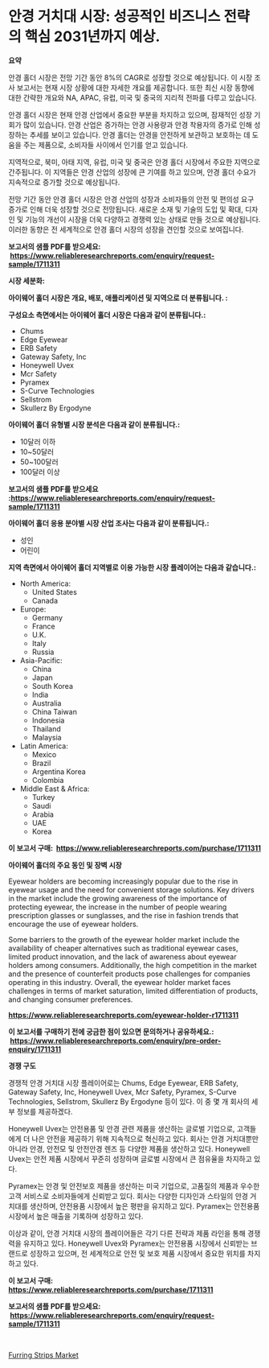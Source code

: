 <p><h1>안경 거치대 시장: 성공적인 비즈니스 전략의 핵심 2031년까지 예상.</h1></p><p><strong>요약</strong></p>
<p><p>안경 홀더 시장은 전망 기간 동안 8%의 CAGR로 성장할 것으로 예상됩니다. 이 시장 조사 보고서는 현재 시장 상황에 대한 자세한 개요를 제공합니다. 또한 최신 시장 동향에 대한 간략한 개요와 NA, APAC, 유럽, 미국 및 중국의 지리적 전파를 다루고 있습니다.</p><p>안경 홀더 시장은 현재 안경 산업에서 중요한 부분을 차지하고 있으며, 잠재적인 성장 기회가 많이 있습니다. 안경 산업은 증가하는 안경 사용량과 안경 착용자의 증가로 인해 성장하는 추세를 보이고 있습니다. 안경 홀더는 안경을 안전하게 보관하고 보호하는 데 도움을 주는 제품으로, 소비자들 사이에서 인기를 얻고 있습니다.</p><p>지역적으로, 북미, 아태 지역, 유럽, 미국 및 중국은 안경 홀더 시장에서 주요한 지역으로 간주됩니다. 이 지역들은 안경 산업의 성장에 큰 기여를 하고 있으며, 안경 홀더 수요가 지속적으로 증가할 것으로 예상됩니다.</p><p>전망 기간 동안 안경 홀더 시장은 안경 산업의 성장과 소비자들의 안전 및 편의성 요구 증가로 인해 더욱 성장할 것으로 전망됩니다. 새로운 소재 및 기술의 도입 및 확대, 디자인 및 기능의 개선이 시장을 더욱 다양하고 경쟁력 있는 상태로 만들 것으로 예상됩니다. 이러한 동향은 전 세계적으로 안경 홀더 시장의 성장을 견인할 것으로 보여집니다.</p></p>
<p><strong>보고서의 샘플 PDF를 받으세요: &nbsp;<a href="https://www.reliableresearchreports.com/enquiry/request-sample/1711311">https://www.reliableresearchreports.com/enquiry/request-sample/1711311</a></strong></p>
<p><strong>시장 세분화:</strong></p>
<p><strong> 아이웨어 홀더 시장은 개요, 배포, 애플리케이션 및 지역으로 더 분류됩니다. :</strong></p>
<p><strong>구성요소 측면에서는 아이웨어 홀더 시장은 다음과 같이 분류됩니다.:</strong></p>
<p><ul><li>Chums</li><li>Edge Eyewear</li><li>ERB Safety</li><li>Gateway Safety, Inc</li><li>Honeywell Uvex</li><li>Mcr Safety</li><li>Pyramex</li><li>S-Curve Technologies</li><li>Sellstrom</li><li>Skullerz By Ergodyne</li></ul></p>
<p><strong> 아이웨어 홀더 유형별 시장 분석은 다음과 같이 분류됩니다.:</strong></p>
<p><ul><li>10달러 이하</li><li>10~50달러</li><li>50~100달러</li><li>100달러 이상</li></ul></p>
<p><strong>보고서의 샘플 PDF를 받으세요 :<a href="https://www.reliableresearchreports.com/enquiry/request-sample/1711311">https://www.reliableresearchreports.com/enquiry/request-sample/1711311</a></strong></p>
<p><strong> 아이웨어 홀더 응용 분야별 시장 산업 조사는 다음과 같이 분류됩니다.:</strong></p>
<p><ul><li>성인</li><li>어린이</li></ul></p>
<p><strong>지역 측면에서 아이웨어 홀더 지역별로 이용 가능한 시장 플레이어는 다음과 같습니다.:</strong></p>
<p><ul>
    <li>
        North America:
        <ul>
            <li>United States</li>
            <li>Canada</li>
        </ul>
    </li>
    <li>
        Europe:
        <ul>
            <li>Germany</li>
            <li>France</li>
            <li>U.K.</li>
            <li>Italy</li>
            <li>Russia</li>
        </ul>
    </li>
    <li>
        Asia-Pacific:
        <ul>
            <li>China</li>
            <li>Japan</li>
            <li>South Korea</li>
            <li>India</li>
            <li>Australia</li>
            <li>China Taiwan</li>
            <li>Indonesia</li>
            <li>Thailand</li>
            <li>Malaysia</li>
        </ul>
    </li>
    <li>
        Latin America:
        <ul>
            <li>Mexico</li>
            <li>Brazil</li>
            <li>Argentina Korea</li>
            <li>Colombia</li>
        </ul>
    </li>
    <li>
        Middle East & Africa:
        <ul>
            <li>Turkey</li>
            <li>Saudi</li>
            <li>Arabia</li>
            <li>UAE</li>
            <li>Korea</li>
        </ul>
    </li>
    </ul></p>
<p><strong>이 보고서 구매: &nbsp;<a href="https://www.reliableresearchreports.com/purchase/1711311">https://www.reliableresearchreports.com/purchase/1711311</a></strong></p>
<p><strong>아이웨어 홀더의 주요 동인 및 장벽 시장</strong></p>
<p><p>Eyewear holders are becoming increasingly popular due to the rise in eyewear usage and the need for convenient storage solutions. Key drivers in the market include the growing awareness of the importance of protecting eyewear, the increase in the number of people wearing prescription glasses or sunglasses, and the rise in fashion trends that encourage the use of eyewear holders.</p><p>Some barriers to the growth of the eyewear holder market include the availability of cheaper alternatives such as traditional eyewear cases, limited product innovation, and the lack of awareness about eyewear holders among consumers. Additionally, the high competition in the market and the presence of counterfeit products pose challenges for companies operating in this industry. Overall, the eyewear holder market faces challenges in terms of market saturation, limited differentiation of products, and changing consumer preferences.</p></p>
<p><strong><a href="https://www.reliableresearchreports.com/eyewear-holder-r1711311">https://www.reliableresearchreports.com/eyewear-holder-r1711311</a></strong></p>
<p><strong>이 보고서를 구매하기 전에 궁금한 점이 있으면 문의하거나 공유하세요.: &nbsp;<a href="https://www.reliableresearchreports.com/enquiry/pre-order-enquiry/1711311">https://www.reliableresearchreports.com/enquiry/pre-order-enquiry/1711311</a></strong></p>
<p><strong>경쟁 구도</strong></p>
<p><p>경쟁적 안경 거치대 시장 플레이어로는 Chums, Edge Eyewear, ERB Safety, Gateway Safety, Inc, Honeywell Uvex, Mcr Safety, Pyramex, S-Curve Technologies, Sellstrom, Skullerz By Ergodyne 등이 있다. 이 중 몇 개 회사의 세부 정보를 제공하겠다.</p><p>Honeywell Uvex는 안전용품 및 안경 관련 제품을 생산하는 글로벌 기업으로, 고객들에게 더 나은 안전을 제공하기 위해 지속적으로 혁신하고 있다. 회사는 안경 거치대뿐만 아니라 안경, 안전모 및 안전안경 렌즈 등 다양한 제품을 생산하고 있다. Honeywell Uvex는 안전 제품 시장에서 꾸준히 성장하며 글로벌 시장에서 큰 점유율을 차지하고 있다.</p><p>Pyramex는 안경 및 안전보호 제품을 생산하는 미국 기업으로, 고품질의 제품과 우수한 고객 서비스로 소비자들에게 신뢰받고 있다. 회사는 다양한 디자인과 스타일의 안경 거치대를 생산하며, 안전용품 시장에서 높은 평판을 유지하고 있다. Pyramex는 안전용품 시장에서 높은 매출을 기록하며 성장하고 있다.</p><p>이상과 같이, 안경 거치대 시장의 플레이어들은 각기 다른 전략과 제품 라인을 통해 경쟁력을 유지하고 있다. Honeywell Uvex와 Pyramex는 안전용품 시장에서 신뢰받는 브랜드로 성장하고 있으며, 전 세계적으로 안전 및 보호 제품 시장에서 중요한 위치를 차지하고 있다.</p></p>
<p><strong>이 보고서 구매: &nbsp; <a href="https://www.reliableresearchreports.com/purchase/1711311">https://www.reliableresearchreports.com/purchase/1711311</a></strong></p>
<p><strong>보고서의 샘플 PDF를 받으세요: &nbsp;<a href="https://www.reliableresearchreports.com/enquiry/request-sample/1711311">https://www.reliableresearchreports.com/enquiry/request-sample/1711311</a></strong><strong></strong></p>
<p>&nbsp;</p>
<p><p><a href="https://noble-drawer-34c.notion.site/Furring-Strips-Market-Analysis-Examines-its-Scope-on-Growth-Opportunities-and-Forecasted-Trends-Spa-684d4f4519c443d38eb07ee343ee4217">Furring Strips Market</a></p></p>